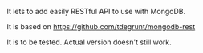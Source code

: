 It lets to add easily RESTful API to use with MongoDB.

It is based on https://github.com/tdegrunt/mongodb-rest

It is to be tested. Actual version doesn't still work.
